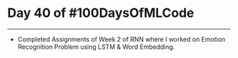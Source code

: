 # Day 40 of #100DaysOfMLCode
----
- Completed Assignments of Week 2 of RNN where I worked on Emotion Recognition Problem using LSTM & Word Embedding.
